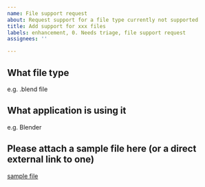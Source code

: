```yaml
---
name: File support request
about: Request support for a file type currently not supported
title: Add support for xxx files
labels: enhancement, 0. Needs triage, file support request
assignees: ''

---
```


## What file type

e.g. .blend file

## What application is using it

e.g. Blender

## Please attach a sample file here (or a direct external link to one)

[sample file](https://www.blender.org/download/demo/bundles/bundles-3.0/asset-demo-bundle-3.0-cube-diorama.zip/)
